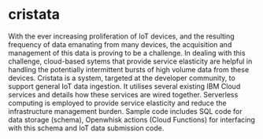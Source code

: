# cristata
With the ever increasing proliferation of IoT devices, and the resulting frequency of data emanating from many devices, the acquisition and management of this data is proving to be a challenge.  In dealing with this challenge, cloud-based sytems that provide service elasticity are helpful in handling the potentially intermittent bursts of high volume data from these devices.  Cristata is a system, targeted at the developer community, to support general IoT data ingestion. It utilises several existing IBM Cloud services and details how these services are wired together. Serverless computing is employed to provide service elasticity and reduce the infrastructure management burden. Sample code includes SQL code for data storage (schema), Openwhisk actions (Cloud Functions) for interfacing with this schema and IoT data submission code.
